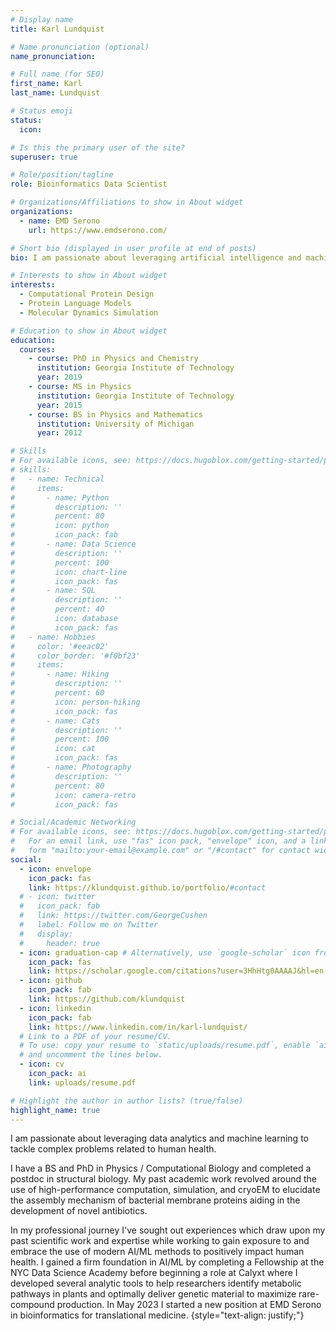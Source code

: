 ```yaml
---
# Display name
title: Karl Lundquist

# Name pronunciation (optional)
name_pronunciation: 

# Full name (for SEO)
first_name: Karl
last_name: Lundquist

# Status emoji
status:
  icon:

# Is this the primary user of the site?
superuser: true

# Role/position/tagline
role: Bioinformatics Data Scientist

# Organizations/Affiliations to show in About widget
organizations:
  - name: EMD Serono
    url: https://www.emdserono.com/

# Short bio (displayed in user profile at end of posts)
bio: I am passionate about leveraging artificial intelligence and machine learning to tackle complex problems related to human health.

# Interests to show in About widget
interests:
  - Computational Protein Design
  - Protein Language Models
  - Molecular Dynamics Simulation

# Education to show in About widget
education:
  courses:
    - course: PhD in Physics and Chemistry
      institution: Georgia Institute of Technology
      year: 2019
    - course: MS in Physics
      institution: Georgia Institute of Technology
      year: 2015
    - course: BS in Physics and Mathematics
      institution: University of Michigan
      year: 2012

# Skills
# For available icons, see: https://docs.hugoblox.com/getting-started/page-builder/#icons
# skills:
#   - name: Technical
#     items:
#       - name: Python
#         description: ''
#         percent: 80
#         icon: python
#         icon_pack: fab
#       - name: Data Science
#         description: ''
#         percent: 100
#         icon: chart-line
#         icon_pack: fas
#       - name: SQL
#         description: ''
#         percent: 40
#         icon: database
#         icon_pack: fas
#   - name: Hobbies
#     color: '#eeac02'
#     color_border: '#f0bf23'
#     items:
#       - name: Hiking
#         description: ''
#         percent: 60
#         icon: person-hiking
#         icon_pack: fas
#       - name: Cats
#         description: ''
#         percent: 100
#         icon: cat
#         icon_pack: fas
#       - name: Photography
#         description: ''
#         percent: 80
#         icon: camera-retro
#         icon_pack: fas

# Social/Academic Networking
# For available icons, see: https://docs.hugoblox.com/getting-started/page-builder/#icons
#   For an email link, use "fas" icon pack, "envelope" icon, and a link in the
#   form "mailto:your-email@example.com" or "/#contact" for contact widget.
social:
  - icon: envelope
    icon_pack: fas
    link: https://klundquist.github.io/portfolio/#contact
  # - icon: twitter
  #   icon_pack: fab
  #   link: https://twitter.com/GeorgeCushen
  #   label: Follow me on Twitter
  #   display:
  #     header: true
  - icon: graduation-cap # Alternatively, use `google-scholar` icon from `ai` icon pack
    icon_pack: fas
    link: https://scholar.google.com/citations?user=3HhHtg0AAAAJ&hl=en
  - icon: github
    icon_pack: fab
    link: https://github.com/klundquist
  - icon: linkedin
    icon_pack: fab
    link: https://www.linkedin.com/in/karl-lundquist/
  # Link to a PDF of your resume/CV.
  # To use: copy your resume to `static/uploads/resume.pdf`, enable `ai` icons in `params.yaml`,
  # and uncomment the lines below.
  - icon: cv
    icon_pack: ai
    link: uploads/resume.pdf

# Highlight the author in author lists? (true/false)
highlight_name: true
---
```


I am passionate about leveraging data analytics and machine learning to tackle complex problems related to human health.

I have a BS and PhD in Physics / Computational Biology and completed a postdoc in structural biology. My past academic work revolved around the use of high-performance computation, simulation, and cryoEM to elucidate the assembly mechanism of bacterial membrane proteins aiding in the development of novel antibiotics. 

In my professional journey I've sought out experiences which draw upon my past scientific work and expertise while working to gain exposure to and embrace the use of modern AI/ML methods to positively impact human health. I gained a firm foundation in AI/ML by completing a Fellowship at the NYC Data Science Academy before beginning a role at Calyxt where I developed several analytic tools to help researchers identify metabolic pathways in plants and optimally deliver genetic material to maximize rare-compound production. In May 2023 I started a new position at EMD Serono in bioinformatics for translational medicine.
{style="text-align: justify;"}
